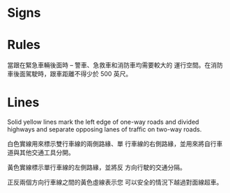 # Signs
# Rules
當跟在緊急車輛後面時 – 警車、急救車和消防車均需要較大的 運行空間。在消防車後面駕駛時，跟車距離不得少於 500 英尺。
# Lines
Solid yellow lines mark the left edge of one-way roads and divided highways and separate opposing lanes of traffic on two-way roads.

白色實線用來標示雙行車線的兩側路緣、單 行車線的右側路緣，並用來將自行車道與其他交通工具分開。

黃色實線標示單行車線的左側路緣，並將反 方向行駛的交通分隔。

正反兩個方向行車線之間的黃色虛線表示您 可以安全的情況下越過對面線超車。

